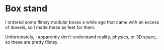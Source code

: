 # Box stand

I ordered some flimsy modular boxes a while ago that came with an excess of dowels, so I made these as feet for them.

Unfortunately, I apparently don't understand reality, physics, or 3D space, so these are pretty flimsy.
